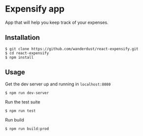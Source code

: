 # Expensify app

App that will help you keep track of your expenses.

## Installation

```
$ git clone https://github.com/wanderdust/react-expensify.git
$ cd react-expensify
$ npm install
```

## Usage

Get the dev server up and running in `localhost:8080`
```
$ npm run dev-server
```

Run the test suite

```
$ npm run test
```

Run build

```
$ npm run build:prod
```
